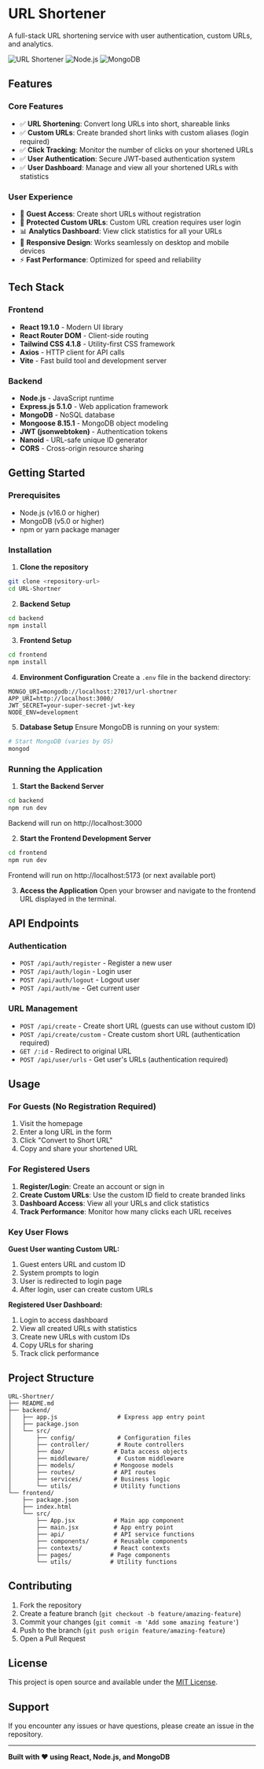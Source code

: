 # URL Shortener

A full-stack URL shortening service with user authentication, custom URLs, and analytics.

![URL Shortener](https://img.shields.io/badge/React-18.0+-blue.svg)
![Node.js](https://img.shields.io/badge/Node.js-16.0+-green.svg)
![MongoDB](https://img.shields.io/badge/MongoDB-5.0+-brightgreen.svg)

## Features

### Core Features
- ✅ **URL Shortening**: Convert long URLs into short, shareable links
- ✅ **Custom URLs**: Create branded short links with custom aliases (login required)
- ✅ **Click Tracking**: Monitor the number of clicks on your shortened URLs
- ✅ **User Authentication**: Secure JWT-based authentication system
- ✅ **User Dashboard**: Manage and view all your shortened URLs with statistics

### User Experience
- 🎯 **Guest Access**: Create short URLs without registration
- 🔐 **Protected Custom URLs**: Custom URL creation requires user login
- 📊 **Analytics Dashboard**: View click statistics for all your URLs
- 📱 **Responsive Design**: Works seamlessly on desktop and mobile devices
- ⚡ **Fast Performance**: Optimized for speed and reliability

## Tech Stack

### Frontend
- **React 19.1.0** - Modern UI library
- **React Router DOM** - Client-side routing
- **Tailwind CSS 4.1.8** - Utility-first CSS framework
- **Axios** - HTTP client for API calls
- **Vite** - Fast build tool and development server

### Backend
- **Node.js** - JavaScript runtime
- **Express.js 5.1.0** - Web application framework
- **MongoDB** - NoSQL database
- **Mongoose 8.15.1** - MongoDB object modeling
- **JWT (jsonwebtoken)** - Authentication tokens
- **Nanoid** - URL-safe unique ID generator
- **CORS** - Cross-origin resource sharing

## Getting Started

### Prerequisites
- Node.js (v16.0 or higher)
- MongoDB (v5.0 or higher)
- npm or yarn package manager

### Installation

1. **Clone the repository**
```bash
git clone <repository-url>
cd URL-Shortner
```

2. **Backend Setup**
```bash
cd backend
npm install
```

3. **Frontend Setup**
```bash
cd frontend
npm install
```

4. **Environment Configuration**
Create a `.env` file in the backend directory:
```env
MONGO_URI=mongodb://localhost:27017/url-shortner
APP_URI=http://localhost:3000/
JWT_SECRET=your-super-secret-jwt-key
NODE_ENV=development
```

5. **Database Setup**
Ensure MongoDB is running on your system:
```bash
# Start MongoDB (varies by OS)
mongod
```

### Running the Application

1. **Start the Backend Server**
```bash
cd backend
npm run dev
```
Backend will run on http://localhost:3000

2. **Start the Frontend Development Server**
```bash
cd frontend
npm run dev
```
Frontend will run on http://localhost:5173 (or next available port)

3. **Access the Application**
Open your browser and navigate to the frontend URL displayed in the terminal.

## API Endpoints

### Authentication
- `POST /api/auth/register` - Register a new user
- `POST /api/auth/login` - Login user
- `POST /api/auth/logout` - Logout user
- `POST /api/auth/me` - Get current user

### URL Management
- `POST /api/create` - Create short URL (guests can use without custom ID)
- `POST /api/create/custom` - Create custom short URL (authentication required)
- `GET /:id` - Redirect to original URL
- `POST /api/user/urls` - Get user's URLs (authentication required)

## Usage

### For Guests (No Registration Required)
1. Visit the homepage
2. Enter a long URL in the form
3. Click "Convert to Short URL"
4. Copy and share your shortened URL

### For Registered Users
1. **Register/Login**: Create an account or sign in
2. **Create Custom URLs**: Use the custom ID field to create branded links
3. **Dashboard Access**: View all your URLs and click statistics
4. **Track Performance**: Monitor how many clicks each URL receives

### Key User Flows

**Guest User wanting Custom URL:**
1. Guest enters URL and custom ID
2. System prompts to login
3. User is redirected to login page
4. After login, user can create custom URLs

**Registered User Dashboard:**
1. Login to access dashboard
2. View all created URLs with statistics
3. Create new URLs with custom IDs
4. Copy URLs for sharing
5. Track click performance

## Project Structure

```
URL-Shortner/
├── README.md
├── backend/
│   ├── app.js                 # Express app entry point
│   ├── package.json
│   └── src/
│       ├── config/            # Configuration files
│       ├── controller/        # Route controllers
│       ├── dao/              # Data access objects
│       ├── middleware/        # Custom middleware
│       ├── models/           # Mongoose models
│       ├── routes/           # API routes
│       ├── services/         # Business logic
│       └── utils/            # Utility functions
└── frontend/
    ├── package.json
    ├── index.html
    └── src/
        ├── App.jsx           # Main app component
        ├── main.jsx          # App entry point
        ├── api/              # API service functions
        ├── components/       # Reusable components
        ├── contexts/         # React contexts
        ├── pages/           # Page components
        └── utils/           # Utility functions
```

## Contributing

1. Fork the repository
2. Create a feature branch (`git checkout -b feature/amazing-feature`)
3. Commit your changes (`git commit -m 'Add some amazing feature'`)
4. Push to the branch (`git push origin feature/amazing-feature`)
5. Open a Pull Request

## License

This project is open source and available under the [MIT License](LICENSE).

## Support

If you encounter any issues or have questions, please create an issue in the repository.

---

**Built with ❤️ using React, Node.js, and MongoDB**
